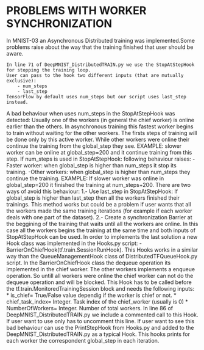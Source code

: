 # PROBLEMS WITH WORKER SYNCHRONIZATION

In MNIST-03 an Asynchronous Distributed training was implemented.Some problems raise about the way that the training finished that user should be aware.

	In line 71 of DeepMNIST_DistributedTRAIN.py we use the StopAtStepHook for stopping the training loop.
	User can pass to the hook two different inputs (that are mutually exclusive):
		- num_steps
		- last_step	
	TensorFlow by default uses num_steps but our script uses last_step instead. 
	
A bad behaviour when uses num_steps in the StopAtStepHook was detected:
Usually one of the workers (in general the chief worker) is online earlier than the others. In asynchronous training this fastest worker begins to train without waiting for the other workers.
		The firsts steps of training will be done only by this active worker.
		While other workers were online their continue the training from the global_step they see.
			EXAMPLE: slower worker can be online at global_step=200 and it continue training from this step.
		If num_steps is used in StopAtStepHook: following behaviour raises:
			-Faster worker: when global_step is higher than num_steps it stop its training.
			-Other workers: when global_step is higher than num_steps they continue the training.
				EXAMPLE: If slower worker was online in global_step=200 it finished the training at num_steps+200.
	There are two ways of avoid this behaviour:
		1.- Use last_step in StopAtStepHook:
			If global_step is higher than last_step then all the workers finished their trainings. 
			This method works but could be a problem if user wants that all the workers made the same training iterations
			(for example if each worker deals with one part of the dataset).
		2.- Create a synchronization Barrier at the beggining of the training that waits until all the workers are online.
			In this case all the workers begins the training at the same time and both inputs of StopAtStepHook can be used.
	In order to implements the last solution a new Hook class was implemented in the Hooks.py script:
		- BarrierOnChiefHook(tf.train.SessionRunHook).
			This Hooks works in a similar way than the QueueManagementHook class of DistributedTFQueueHook.py script.
			In the BarrierOnChiefHook class the dequeue operation its implemented in the chief worker.
			The other workers implements a enqueue operation. 
			So untill all workers were online the chief worker can not do the dequeue operation and will be blocked.
			This Hook has to be called before the tf.train.MonitoredTrainingSession block and needs the following inputs:
				* is_chief= True/False value dependig if the worker is chief or not.
				* chief_task_index= Integer. Task index of the chief_worker (usually is 0)
				* NumberOfWorkers= Integer. Number of total workers.
			In line 86 of DeepMNIST_DistributedTRAIN.py we include a commented call to this Hook.
			If user want to use only has to uncomment this line. 
	If user want to see this bad behaviour can use the PrintStepHook from Hooks.py and added to the DeepMNIST_DistributedTRAIN.py
	as a typical Hook. This hooks prints for each worker the correspondent global_step in each iteration.

